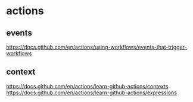 # actions

## events
https://docs.github.com/en/actions/using-workflows/events-that-trigger-workflows

## context
https://docs.github.com/en/actions/learn-github-actions/contexts
https://docs.github.com/en/actions/learn-github-actions/expressions
